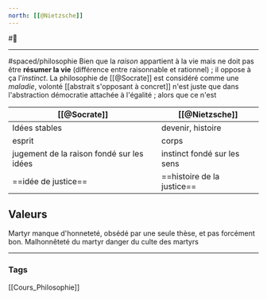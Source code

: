 ```yaml
---
north: [[@Nietzsche]]
---
```


#📝 
___
#spaced/philosophie 
Bien que la *raison* appartient à la vie mais ne doit pas être **résumer la vie** (différence entre raisonnable et rationnel) ; il oppose à ça l'*instinct*. 
La philosophie de [[@Socrate]] est considéré comme une *maladie*, volonté [[abstrait s'opposant à concret]] n'est juste que dans l'abstraction
	démocratie attachée à l'égalité ; alors que ce n'est 

[[@Socrate]]|[[@Nietzsche]]
---|---
Idées stables|devenir, histoire
esprit|corps
jugement de la raison fondé sur les idées|instinct fondé sur les sens
==idée de justice==|==histoire de la justice==
## Valeurs
Martyr manque d'honneteté, obsédé par une seule thèse, et pas forcément bon. Malhonnêteté du martyr
danger du culte des martyrs

---
### Tags
[[Cours_Philosophie]]